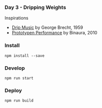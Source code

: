 ### Day 3 - Dripping Weights

Inspirations
- [Drip Music](https://www.fondazionebonotto.org/en/collection/fluxus/brechtgeorge/performance/407.html) by George Brecht, 1959
- [Prototypen Performance](http://www.binaura.net/prototypen) by Binaura, 2010

### Install
`npm install --save`

### Develop
`npm run start`

### Deploy
`npm run build`

